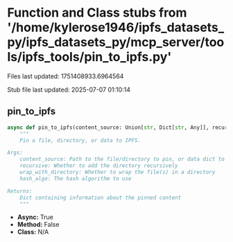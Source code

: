 # Function and Class stubs from '/home/kylerose1946/ipfs_datasets_py/ipfs_datasets_py/mcp_server/tools/ipfs_tools/pin_to_ipfs.py'

Files last updated: 1751408933.6964564

Stub file last updated: 2025-07-07 01:10:14

## pin_to_ipfs

```python
async def pin_to_ipfs(content_source: Union[str, Dict[str, Any]], recursive: bool = True, wrap_with_directory: bool = False, hash_algo: str = "sha2-256") -> Dict[str, Any]:
    """
    Pin a file, directory, or data to IPFS.

Args:
    content_source: Path to the file/directory to pin, or data dict to pin
    recursive: Whether to add the directory recursively
    wrap_with_directory: Whether to wrap the file(s) in a directory
    hash_algo: The hash algorithm to use

Returns:
    Dict containing information about the pinned content
    """
```
* **Async:** True
* **Method:** False
* **Class:** N/A
